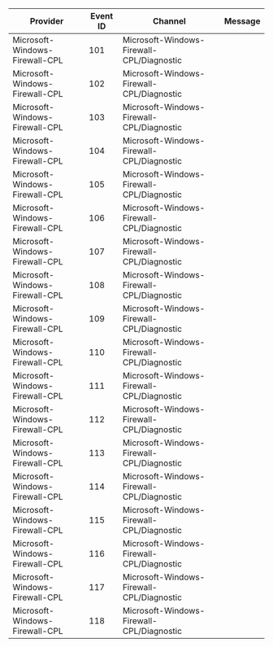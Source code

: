 Provider                        |  Event ID  |  Channel                                    |  Message
--------------------------------|------------|---------------------------------------------|---------
Microsoft-Windows-Firewall-CPL  |  101       |  Microsoft-Windows-Firewall-CPL/Diagnostic  |
Microsoft-Windows-Firewall-CPL  |  102       |  Microsoft-Windows-Firewall-CPL/Diagnostic  |
Microsoft-Windows-Firewall-CPL  |  103       |  Microsoft-Windows-Firewall-CPL/Diagnostic  |
Microsoft-Windows-Firewall-CPL  |  104       |  Microsoft-Windows-Firewall-CPL/Diagnostic  |
Microsoft-Windows-Firewall-CPL  |  105       |  Microsoft-Windows-Firewall-CPL/Diagnostic  |
Microsoft-Windows-Firewall-CPL  |  106       |  Microsoft-Windows-Firewall-CPL/Diagnostic  |
Microsoft-Windows-Firewall-CPL  |  107       |  Microsoft-Windows-Firewall-CPL/Diagnostic  |
Microsoft-Windows-Firewall-CPL  |  108       |  Microsoft-Windows-Firewall-CPL/Diagnostic  |
Microsoft-Windows-Firewall-CPL  |  109       |  Microsoft-Windows-Firewall-CPL/Diagnostic  |
Microsoft-Windows-Firewall-CPL  |  110       |  Microsoft-Windows-Firewall-CPL/Diagnostic  |
Microsoft-Windows-Firewall-CPL  |  111       |  Microsoft-Windows-Firewall-CPL/Diagnostic  |
Microsoft-Windows-Firewall-CPL  |  112       |  Microsoft-Windows-Firewall-CPL/Diagnostic  |
Microsoft-Windows-Firewall-CPL  |  113       |  Microsoft-Windows-Firewall-CPL/Diagnostic  |
Microsoft-Windows-Firewall-CPL  |  114       |  Microsoft-Windows-Firewall-CPL/Diagnostic  |
Microsoft-Windows-Firewall-CPL  |  115       |  Microsoft-Windows-Firewall-CPL/Diagnostic  |
Microsoft-Windows-Firewall-CPL  |  116       |  Microsoft-Windows-Firewall-CPL/Diagnostic  |
Microsoft-Windows-Firewall-CPL  |  117       |  Microsoft-Windows-Firewall-CPL/Diagnostic  |
Microsoft-Windows-Firewall-CPL  |  118       |  Microsoft-Windows-Firewall-CPL/Diagnostic  |